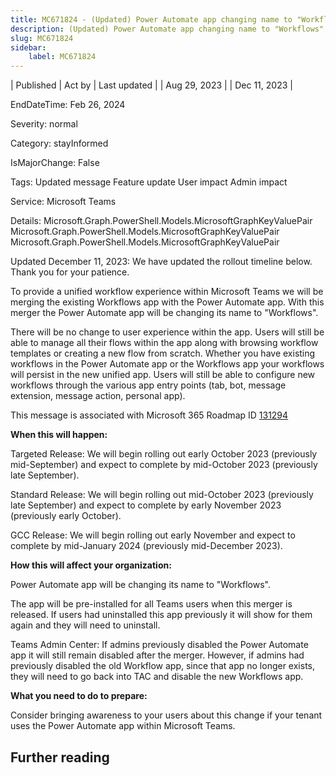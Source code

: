 ```yaml
---
title: MC671824 - (Updated) Power Automate app changing name to "Workflows" within Microsoft Teams
description: (Updated) Power Automate app changing name to "Workflows" within Microsoft Teams
slug: MC671824
sidebar:
    label: MC671824
---
```


| Published | Act by | Last updated |
| Aug 29, 2023 |  | Dec 11, 2023 |

EndDateTime: Feb 26, 2024

Severity: normal

Category: stayInformed

IsMajorChange: False

Tags: Updated message Feature update User impact Admin impact

Service: Microsoft Teams

Details: Microsoft.Graph.PowerShell.Models.MicrosoftGraphKeyValuePair Microsoft.Graph.PowerShell.Models.MicrosoftGraphKeyValuePair Microsoft.Graph.PowerShell.Models.MicrosoftGraphKeyValuePair

<p>Updated December 11, 2023: We have updated the rollout timeline below. Thank you for your patience.</p><p>To provide a unified workflow experience within Microsoft Teams we will be merging the existing Workflows app with the Power Automate app. With this merger the Power Automate app will be changing its name to "Workflows".<br></p><p>There will be no change to user experience within the app. Users will still be able to manage all their flows within the app along with browsing workflow templates or creating a new flow from scratch. Whether you have existing workflows in the Power Automate app or the Workflows app your workflows will persist in the new unified app. Users will still be able to configure new workflows through the various app entry points (tab, bot, message extension, message action, personal app).</p><p>This message is associated with Microsoft 365 Roadmap ID <a href="https://www.microsoft.com/microsoft-365/roadmap?filters=&amp;searchterms=131294" target="_blank">131294</a></p><p><b>When this will happen:</b>
</p><p>Targeted Release: We will begin rolling out early October 2023 (previously mid-September) and expect to complete by mid-October 2023 (previously late September).
</p><p>Standard Release: We will begin rolling out mid-October 2023 (previously late September) and expect to complete by early November 2023 (previously early October).
</p><p>GCC Release: We will begin rolling out early November and expect to complete by mid-January 2024 (previously mid-December 2023).</p><p><b>How this will affect your organization:</b>
</p><p>Power Automate app will be changing its name to "Workflows".&nbsp;</p><p>The app will be pre-installed for all Teams users when this merger is released. If users had uninstalled this app previously it will show for them again and they will need to uninstall.&nbsp;</p><p>Teams Admin Center: If admins previously disabled the Power Automate app it will still remain disabled after the merger.&nbsp;However, if admins had previously disabled the old Workflow app, since that app no longer exists, they will need to go back into TAC and disable the new Workflows app.</p><p><b>What you need to do to prepare:</b>
</p><p>Consider bringing awareness to your users about this change if your tenant uses the Power Automate app within Microsoft Teams.&nbsp;</p>

## Further reading
